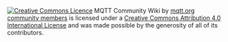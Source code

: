 <a rel="license" href="http://creativecommons.org/licenses/by/4.0/"><img alt="Creative Commons Licence" style="border-width:0" src="https://i.creativecommons.org/l/by/4.0/80x15.png" /></a>&nbsp;<span xmlns:dct="http://purl.org/dc/terms/" property="dct:title">MQTT Community Wiki</span> by <a xmlns:cc="http://creativecommons.org/ns#" href="https://github.com/mqtt/mqtt.github.io/wiki" property="cc:attributionName" rel="cc:attributionURL">mqtt.org community members</a> is licensed under a <a rel="license" href="http://creativecommons.org/licenses/by/4.0/">Creative Commons Attribution 4.0 International License</a> and was made possible by the generosity of all of its contributors.
